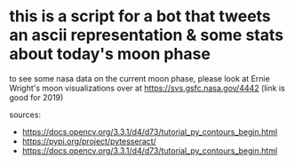 # this is a script for a bot that tweets an ascii representation & some stats about today's moon phase

to see some nasa data on the current moon phase, please look at Ernie Wright's moon visualizations over at https://svs.gsfc.nasa.gov/4442 (link is good for 2019)


sources:

- https://docs.opencv.org/3.3.1/d4/d73/tutorial_py_contours_begin.html
- https://pypi.org/project/pytesseract/
- https://docs.opencv.org/3.3.1/d4/d73/tutorial_py_contours_begin.html

